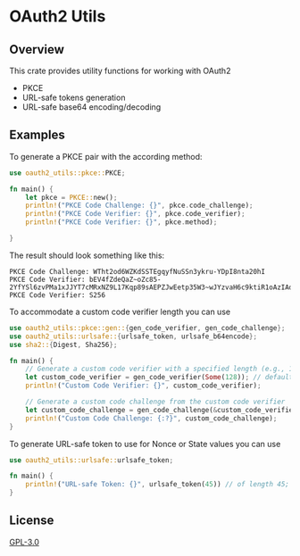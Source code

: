 # OAuth2 Utils 

## Overview

This crate provides utility functions for working with OAuth2
- PKCE 
- URL-safe tokens generation 
- URL-safe base64 encoding/decoding

## Examples 

To generate a PKCE pair with the according method: 

````rust
use oauth2_utils::pkce::PKCE;

fn main() {
    let pkce = PKCE::new();
    println!("PKCE Code Challenge: {}", pkce.code_challenge);
    println!("PKCE Code Verifier: {}", pkce.code_verifier);
    println!("PKCE Code Verifier: {}", pkce.method);

}
````
The result should look something like this:
````commandline
PKCE Code Challenge: WTht2od6WZKdSSTEgqyfNuSSn3ykru-YDpI8nta20hI
PKCE Code Verifier: bEV4fZdeQaZ~oZc85-2YfYSl6zvPMa1xJJYT7cMRxNZ9L17Kqp89sAEPZJwEetp35W3~wJYzvaH6c9ktiR1oAzIAdF5s_dC4
PKCE Code Verifier: S256
````
To accommodate a custom code verifier length you can use 
```rust
use oauth2_utils::pkce::gen::{gen_code_verifier, gen_code_challenge};
use oauth2_utils::urlsafe::{urlsafe_token, urlsafe_b64encode};
use sha2::{Digest, Sha256};

fn main() {
    // Generate a custom code verifier with a specified length (e.g., 128 characters)
    let custom_code_verifier = gen_code_verifier(Some(128)); // defaults to 98 if None
    println!("Custom Code Verifier: {}", custom_code_verifier);

    // Generate a custom code challenge from the custom code verifier
    let custom_code_challenge = gen_code_challenge(&custom_code_verifier);
    println!("Custom Code Challenge: {:?}", custom_code_challenge);
}
```


To generate URL-safe token to use for Nonce or State values you can use 
````rust
use oauth2_utils::urlsafe::urlsafe_token;

fn main() {
    println!("URL-safe Token: {}", urlsafe_token(45)) // of length 45;
}
````


## License 
[GPL-3.0](LICENSE)